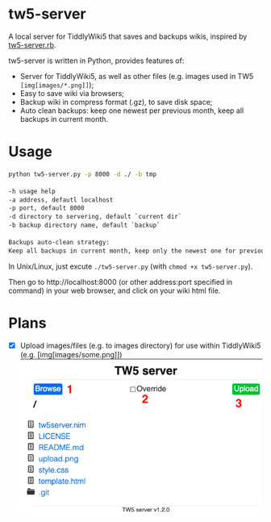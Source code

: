 # tw5-server

A local server for TiddlyWiki5 that saves and backups wikis, inspired by [tw5-server.rb](https://gist.github.com/jimfoltz/ee791c1bdd30ce137bc23cce826096da).

tw5-server is written in Python, provides features of:

- Server for TiddlyWiki5, as well as other files (e.g. images used in TW5 `[img[images/*.png]]`);
- Easy to save wiki via browsers;
- Backup wiki in compress format (.gz), to save disk space;
- Auto clean backups: keep one newest per previous month, keep all backups in current month.

# Usage

```bash
python tw5-server.py -p 8000 -d ./ -b tmp

-h usage help
-a address, defautl localhost
-p port, default 8000
-d directory to servering, default `current dir`
-b backup directory name, default `backup`

Backups auto-clean strategy:
Keep all backups in current month, keep only the newest one for previous months.
```

In Unix/Linux, just excute `./tw5-server.py` (with `chmod +x tw5-server.py`).

Then go to http://localhost:8000 (or other address:port specified in command) in your web browser, and click on your wiki html file.

# Plans

- [x] Upload images/files (e.g. to images directory) for use within TiddlyWiki5 (e.g. [img[images/some.png]])
    ![Upload screenshot](upload.png)
